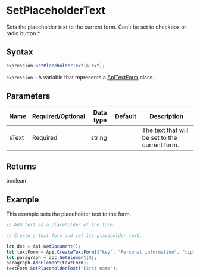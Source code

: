 # SetPlaceholderText

Sets the placeholder text to the current form.
Can't be set to checkbox or radio button.*

## Syntax

```javascript
expression.SetPlaceholderText(sText);
```

`expression` - A variable that represents a [ApiTextForm](../ApiTextForm.md) class.

## Parameters

| **Name** | **Required/Optional** | **Data type** | **Default** | **Description** |
| ------------- | ------------- | ------------- | ------------- | ------------- |
| sText | Required | string |  | The text that will be set to the current form. |

## Returns

boolean

## Example

This example sets the placeholder text to the form.

```javascript editor-pdf
// Add text as a placeholder of the form.

// Create a text form and set its placeholder text.

let doc = Api.GetDocument();
let textForm = Api.CreateTextForm({"key": "Personal information", "tip": "Enter your first name", "required": true, "comb": true, "maxCharacters": 10, "cellWidth": 3, "multiLine": false, "autoFit": false});
let paragraph = doc.GetElement(0);
paragraph.AddElement(textForm);
textForm.SetPlaceholderText("First name");
```
